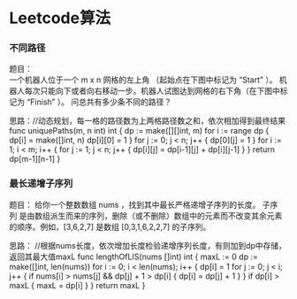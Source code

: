 # Leetcode算法
### 不同路径
题目：         
一个机器人位于一个 m x n 网格的左上角 （起始点在下图中标记为 “Start” ）。
机器人每次只能向下或者向右移动一步。机器人试图达到网格的右下角（在下图中标记为 “Finish” ）。
问总共有多少条不同的路径？

思路：//动态规划，每一格的路径数为上两格路径数之和，依次相加得到最终结果
func uniquePaths(m, n int) int {
    dp := make([][]int, m)
    for i := range dp {
        dp[i] = make([]int, n)
        dp[i][0] = 1
    }
    for j := 0; j < n; j++ {
        dp[0][j] = 1
    }
    for i := 1; i < m; i++ {
        for j := 1; j < n; j++ {
            dp[i][j] = dp[i-1][j] + dp[i][j-1]
        }
    }
    return dp[m-1][n-1]
}

### 最长递增子序列
题目：
给你一个整数数组 nums ，找到其中最长严格递增子序列的长度。
子序列 是由数组派生而来的序列，删除（或不删除）数组中的元素而不改变其余元素的顺序。例如，[3,6,2,7] 是数组 [0,3,1,6,2,2,7] 的子序列。

思路： //根据nums长度，依次增加长度检验递增序列长度，有则加到dp中存储，返回其最大值maxL
func lengthOfLIS(nums []int) int {
    maxL := 0
    dp := make([]int, len(nums))
    for i := 0; i < len(nums); i++ {
        dp[i] = 1
        for j := 0; j < i; j++ {
            if nums[i] > nums[j] && dp[j] + 1 > dp[i] {
                dp[i] = dp[j] + 1
            }
        }
        if dp[i] > maxL {
            maxL = dp[i]
        }
    }
    return maxL
}
